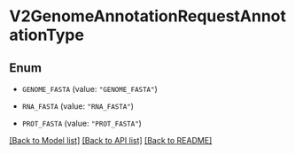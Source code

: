 # V2GenomeAnnotationRequestAnnotationType

## Enum


* `GENOME_FASTA` (value: `"GENOME_FASTA"`)

* `RNA_FASTA` (value: `"RNA_FASTA"`)

* `PROT_FASTA` (value: `"PROT_FASTA"`)


[[Back to Model list]](../README.md#documentation-for-models) [[Back to API list]](../README.md#documentation-for-api-endpoints) [[Back to README]](../README.md)


